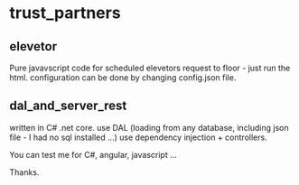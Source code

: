 # trust_partners

elevetor
--------
Pure javavscript code for scheduled elevetors request to floor - just run the html.
configuration can be done by changing config.json file.

dal_and_server_rest
-------------------
written in C# .net core.
use DAL (loading from any database, including json file - I had no sql installed ...)
use dependency injection + controllers.

You can test me for C#, angular, javascript ...

Thanks.
